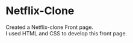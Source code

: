 # Netflix-Clone
Created a Netflix-clone Front page.
<br>
I used HTML and CSS to develop this front page.

